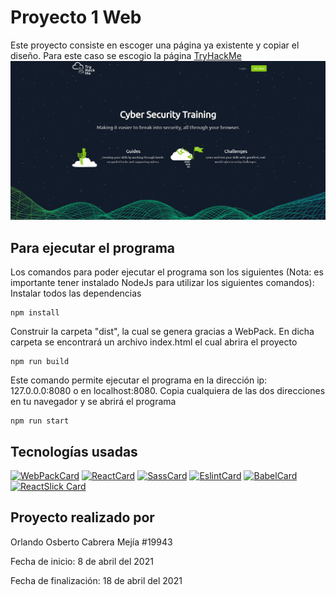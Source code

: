 # Proyecto 1 Web
Este proyecto consiste en escoger una página ya existente y copiar el diseño. Para este caso se escogio la página
[TryHackMe](https://tryhackme.com/)
![TryHackMe](./src/imagenes/ReadMe/Principal.jpg)

## Para ejecutar el programa
Los comandos para poder ejecutar el programa son los siguientes (Nota: es importante tener instalado NodeJs para utilizar los siguientes comandos):
Instalar todos las dependencias 
```
npm install
```
Construir la carpeta "dist", la cual se genera gracias a WebPack. En dicha carpeta se encontrará un archivo index.html el cual abrira el proyecto
```
npm run build
```
Este comando permite ejecutar el programa en la dirección ip: 127.0.0.0:8080 o en localhost:8080. Copia cualquiera de las dos direcciones en tu navegador y se abrirá el programa
```
npm run start
```

## Tecnologías usadas 
[![WebPackCard](https://github-readme-stats.vercel.app/api/pin/?username=webpack&repo=webpack&theme=slateorange)](https://github.com/webpack/webpack)
[![ReactCard](https://github-readme-stats.vercel.app/api/pin/?username=facebook&repo=react&theme=slateorange)](https://github.com/facebook/react)
[![SassCard](https://github-readme-stats.vercel.app/api/pin/?username=sass&repo=sass&theme=slateorange)](https://github.com/sass/sass)
[![EslintCard](https://github-readme-stats.vercel.app/api/pin/?username=eslint&repo=eslint&theme=slateorange)](https://github.com/eslint/eslint)
[![BabelCard](https://github-readme-stats.vercel.app/api/pin/?username=babel&repo=babel&theme=slateorange)](https://github.com/babel/babel)
[![ReactSlick Card](https://github-readme-stats.vercel.app/api/pin/?username=akiran&repo=react-slick&theme=slateorange)](https://github.com/akiran/react-slick)

## Proyecto realizado por

Orlando Osberto Cabrera Mejía #19943

Fecha de inicio: 8 de abril del 2021

Fecha de finalización: 18 de abril del 2021